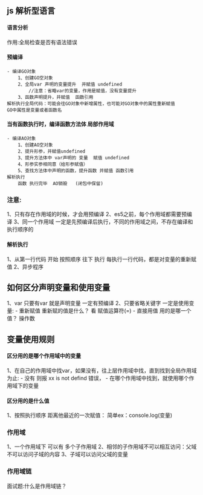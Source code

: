 ## js  解析型语言

#### 语言分析
作用:全局检查是否有语法错误

#### 预编译
    - 编译GO对象
        1、创建GO空对象
        2、全局var 声明的变量提升  并赋值 undefined
            //注意：省略var的变量，作用是赋值，没有变量提升
        3、函数声明提升，并赋值  函数引用
    解析执行全局代码：可能会往GO对象中新增属性，也可能对GO对象中的属性重新赋值
    GO中属性是变量或者函数名
#### 当有函数执行时，编译函数方法体  局部作用域
    - 编译AO对象
        1、创建AO空对象
        2、提升形参，并赋值undefined
        3、提升方法体中 var声明的 变量  赋值 undefined
        4、形参实参相同意（给形参赋值）
        5、查找方法体中声明的函数，提升函数 并赋值 函数引用
    解析执行
        函数 执行完毕  AO销毁   (闭包中保留)
### 注意:
1、只有存在作用域的时候，才会用预编译
2、es5之前，每个作用域都需要预编译
3、同一个作用域 一定是先预编译后执行，不同的作用域之间，不存在编译和执行顺序的
#### 解析执行
1、从第一行代码 开始  按照顺序  往下 执行   每执行一行代码，都是对变量的重新赋值
2、异步程序

## 如何区分声明变量和使用变量
1、var   只要有var 就是声明变量  一定有预编译
2、只要省略关键字 一定是使用变量:
    - 重新赋值    重新赋的值是什么？  看 赋值运算符(=)
    - 直接用值    用的是哪一个值？  操作数

## 变量使用规则

#### 区分用的是哪个作用域中的变量
1、在自己的作用域中找var，如果没有，往上层作用域中找，直到找到全局作用域为止: 
    - 没有 则报 xx is not defind 错误，
    - 在哪个作用域中找到，就使用哪个作用域下的变量
#### 区分用的是什么值
1、按照执行顺序 距离他最近的一次赋值：
    简单ex：console.log(变量)

### 作用域
1、一个作用域下 可以有  多个子作用域
2、相邻的子作用域不可以相互访问：父域不可以访问子域的内容
3、子域可以访问父域的变量

### 作用域链

面试题:什么是作用域链？